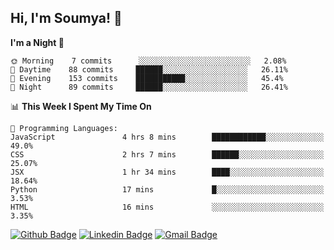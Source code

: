 ## Hi, I'm Soumya! 👋

<!--START_SECTION:waka-->
**I'm a Night 🦉** 

```text
🌞 Morning    7 commits      ░░░░░░░░░░░░░░░░░░░░░░░░░   2.08% 
🌆 Daytime    88 commits     ██████░░░░░░░░░░░░░░░░░░░   26.11% 
🌃 Evening    153 commits    ███████████░░░░░░░░░░░░░░   45.4% 
🌙 Night      89 commits     ██████░░░░░░░░░░░░░░░░░░░   26.41%

```


📊 **This Week I Spent My Time On** 

```text
💬 Programming Languages: 
JavaScript               4 hrs 8 mins        ████████████░░░░░░░░░░░░░   49.0% 
CSS                      2 hrs 7 mins        ██████░░░░░░░░░░░░░░░░░░░   25.07% 
JSX                      1 hr 34 mins        ████░░░░░░░░░░░░░░░░░░░░░   18.64% 
Python                   17 mins             █░░░░░░░░░░░░░░░░░░░░░░░░   3.53% 
HTML                     16 mins             ░░░░░░░░░░░░░░░░░░░░░░░░░   3.35%

```


<!--END_SECTION:waka-->

[![Github Badge](https://img.shields.io/badge/-rubyruins-grey?style=for-the-badge&logo=github&logoColor=white&link=https://github.com/rubyruins/)](https://www.github.com/rubyruins/) 
[![Linkedin Badge](https://img.shields.io/badge/-Soumya%20Parekh-0072b1?style=for-the-badge&logo=Linkedin&logoColor=white&link=https://www.linkedin.com/in/Soumya-Parekh/)](https://www.linkedin.com/in/Soumya-Parekh/) 
[![Gmail Badge](https://img.shields.io/badge/-soumya.parekh@somaiya.edu-c14438?style=for-the-badge&logo=Gmail&logoColor=white&link=mailto:soumya.parekh@somaiya.edu)](mailto:soumya.parekh@somaiya.edu) 
